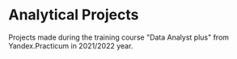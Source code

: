 # Analytical Projects
 Projects made during the training course "Data Analyst plus" from Yandex.Practicum in 2021/2022 year. 
